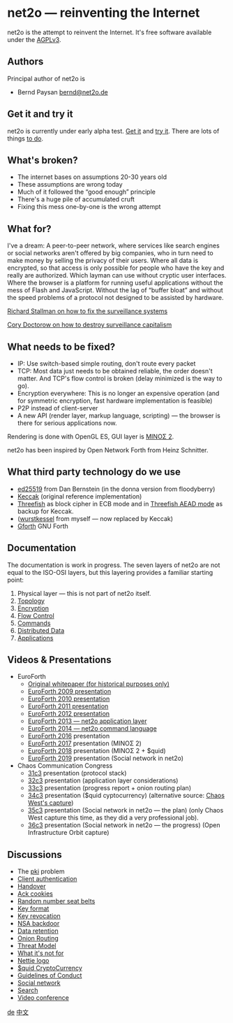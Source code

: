 # net2o — reinventing the Internet #

net2o is the attempt to reinvent the Internet.  It's free software
available under the [AGPLv3](https://www.gnu.org/licenses/agpl-3.0.en.html).

## Authors ##

Principal author of net2o is

* Bernd Paysan <bernd@net2o.de>

## Get it and try it ##

net2o is currently under early alpha test. [Get it](get-it.md) and
[try it](try-it.md).  There are lots of things [to do](todo.md).

## What's broken? ##

* The internet bases on assumptions 20-30 years old
* These assumptions are wrong today
* Much of it followed the “good enough” principle
* There's a huge pile of accumulated cruft
* Fixing this mess one-by-one is the wrong attempt

## What for? ##

I've a dream: A peer-to-peer network, where services like search engines or
social networks aren't offered by big companies, who in turn need to make money
by selling the privacy of their users. Where all data is encrypted, so that
access is only possible for people who have the key and really are authorized.
Which layman can use without cryptic user interfaces. Where the browser is a
platform for running useful applications without the mess of Flash and
JavaScript. Without the lag of “buffer bloat” and without the speed problems of
a protocol not designed to be assisted by hardware.

[Richard Stallman on how to fix the surveillance
systems](https://www.theguardian.com/commentisfree/2018/apr/03/facebook-abusing-data-law-privacy-big-tech-surveillance)

[Cory Doctorow on how to destroy surveillance capitalism](https://onezero.medium.com/how-to-destroy-surveillance-capitalism-8135e6744d59)

## What needs to be fixed? ##

* IP: Use switch-based simple routing, don't route every packet
* TCP: Most data just needs to be obtained reliable, the order doesn't
  matter. And TCP's flow control is broken (delay minimized is the way to go).
* Encryption everywhere: This is no longer an expensive operation (and for
  symmetric encryption, fast hardware implementation is feasible)
* P2P instead of client-server
* A new API (render layer, markup language, scripting) — the browser is there
  for serious applications now.

Rendering is done with OpenGL ES, GUI layer is
[MINOΣ 2](https://fossil.net2o.de/minos2).

net2o has been inspired by Open Network Forth from Heinz Schnitter.

## What third party technology do we use ##

* [ed25519](ed25519.md) from Dan Bernstein (in the donna version from
  floodyberry)
* [Keccak](http://keccak.noekeon.org/) (original reference implementation)
* [Threefish](https://www.schneier.com/threefish.html) as block cipher
  in ECB mode and in [Threefish AEAD mode](threefish.md) as backup for Keccak.
* ([wurstkessel](wurstkessel.wiki) from myself — now replaced by Keccak)
* [Gforth](https://gforth.org/) GNU Forth

## Documentation ##

The documentation is work in progress. The seven layers of net2o are not
equal to the ISO-OSI layers, but this layering provides a familiar starting
point:

1. Physical layer — this is not part of net2o itself.
2. [Topology](topology.md)
3. [Encryption](encryption.md)
4. [Flow Control](flow-control.md)
5. [Commands](commands.md)
6. [Distributed Data](distributed-data.md)
7. [Applications](applications.wiki)

## Videos & Presentations ##

* EuroForth
  * [Original whitepaper (for historical purposes only)](https://net2o.de/internet-2.0.html)
  * [EuroForth 2009 presentation](https://net2o.de/internet-2.0.pdf)
  * [EuroForth 2010 presentation](https://net2o.de/net2o.pdf)
  * [EuroForth 2011 presentation](https://net2o.de/net2o-al.pdf)
  * [EuroForth 2012 presentation](https://net2o.de/net2o-tl2.pdf)
  * [EuroForth 2013 — net2o application
    layer](https://wiki.forth-ev.de/doku.php/events:euroforth-2013:n2oal)
  * [EuroForth 2014 — net2o command
    language](https://wiki.forth-ev.de/doku.php/events:euroforth-2014:net2ocl)
  * [EuroForth
    2016](https://wiki.forth-ev.de/doku.php/events:euroforth-2016:using-net2o)
    presentation
  * [EuroForth
    2017](https://wiki.forth-ev.de/lib/exe/fetch.php/events:ef2017:minos2.mp4)
    presentation (MINOΣ 2)
  * [EuroForth 2018](https://wiki.forth-ev.de/doku.php/events:ef2018:net2o)
    presentation (MINOΣ 2 + $quid)
  * [EuroForth 2019](https://wiki.forth-ev.de/doku.php/events:ef2019:net2o)
    presentation (Social network in net2o)
* Chaos Communication Congress
  * [31c3](31c3.md) presentation (protocol stack)
  * [32c3](32c3.md) presentation (application layer considerations)
  * [33c3](33c3.md) presentation (progress report + onion routing plan)
  * [34c3](34c3.md) presentation ($quid cyptocurrency) (alternative source: [Chaos West's
    capture](https://media.ccc.de/v/34c3-ChaosWest-15-net2o_gui_realtime_mixnet_and_ethical_micropayment_with_efficient_blockchain))
  * [35c3](https://media.ccc.de/v/35c3chaoswest-21-cloudcalypse-it-looks-like-you-ve-reached-the-end-how-to-take-your-data-into-net2o)
	presentation (Social network in net2o — the plan) (only Chaos West capture this time, as they did a very
	professional job).
  * [36c3](https://media.ccc.de/v/36c3-oio-162-cloudcalypse-2-social-network-with-net2o-ybti-wefixthenet-session-)
    presentation (Social network in net2o — the progress) (Open Infrastructure
    Orbit capture)

## Discussions ##

* The [pki](pki.md) problem
* [Client authentication](client-auth.md)
* [Handover](handover.md)
* [Ack cookies](ackcookies.md)
* [Random number seat belts](rng.md)
* [Key format](key-format.md)
* [Key revocation](key-revocation.md)
* [NSA backdoor](nsa-backdoor.md)
* [Data retention](data-retention.md)
* [Onion Routing](onion-routing.md)
* [Threat Model](threat-model.md)
* [What it's not for](whatnotfor.md)
* [Nettie logo](nettie.md)
* [$quid CryptoCurrency](squid.md)
* [Guidelines of Conduct](guidelines.md)
* [Social network](social.md)
* [Search](search.md)
* [Video conference](videoconference.md)

[de](/net2o/wiki?name=net2o.de)
[中文](net2o.zh.md)
